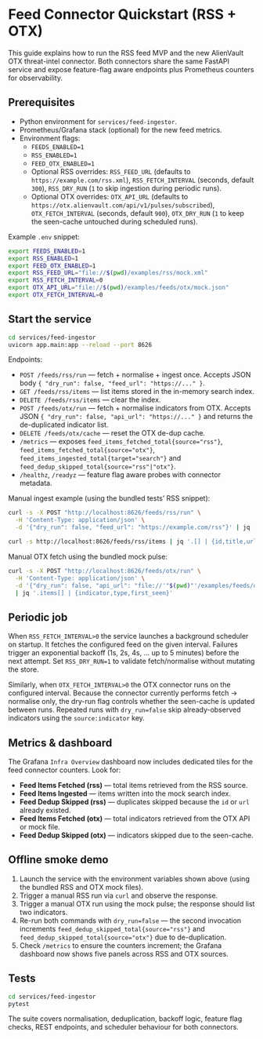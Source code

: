 # Feed Connector Quickstart (RSS + OTX)

This guide explains how to run the RSS feed MVP and the new AlienVault OTX
threat-intel connector. Both connectors share the same FastAPI service and
expose feature-flag aware endpoints plus Prometheus counters for observability.

## Prerequisites

- Python environment for `services/feed-ingestor`.
- Prometheus/Grafana stack (optional) for the new feed metrics.
- Environment flags:
  - `FEEDS_ENABLED=1`
  - `RSS_ENABLED=1`
  - `FEED_OTX_ENABLED=1`
  - Optional RSS overrides: `RSS_FEED_URL` (defaults to
    `https://example.com/rss.xml`), `RSS_FETCH_INTERVAL` (seconds, default
    `300`), `RSS_DRY_RUN` (`1` to skip ingestion during periodic runs).
  - Optional OTX overrides: `OTX_API_URL`
    (defaults to `https://otx.alienvault.com/api/v1/pulses/subscribed`),
    `OTX_FETCH_INTERVAL` (seconds, default `900`), `OTX_DRY_RUN` (`1` to keep
    the seen-cache untouched during scheduled runs).

Example `.env` snippet:

```bash
export FEEDS_ENABLED=1
export RSS_ENABLED=1
export FEED_OTX_ENABLED=1
export RSS_FEED_URL="file://$(pwd)/examples/rss/mock.xml"
export RSS_FETCH_INTERVAL=0
export OTX_API_URL="file://$(pwd)/examples/feeds/otx/mock.json"
export OTX_FETCH_INTERVAL=0
```

## Start the service

```bash
cd services/feed-ingestor
uvicorn app.main:app --reload --port 8626
```

Endpoints:

- `POST /feeds/rss/run` — fetch + normalise + ingest once. Accepts JSON body
  `{ "dry_run": false, "feed_url": "https://..." }`.
- `GET /feeds/rss/items` — list items stored in the in-memory search index.
- `DELETE /feeds/rss/items` — clear the index.
- `POST /feeds/otx/run` — fetch + normalise indicators from OTX. Accepts JSON
  `{ "dry_run": false, "api_url": "https://..." }` and returns the
  de-duplicated indicator list.
- `DELETE /feeds/otx/cache` — reset the OTX de-dup cache.
- `/metrics` — exposes `feed_items_fetched_total{source="rss"}`,
  `feed_items_fetched_total{source="otx"}`,
  `feed_items_ingested_total{target="search"}` and
  `feed_dedup_skipped_total{source="rss"|"otx"}`.
- `/healthz`, `/readyz` — feature flag aware probes with connector metadata.

Manual ingest example (using the bundled tests’ RSS snippet):

```bash
curl -s -X POST "http://localhost:8626/feeds/rss/run" \
  -H 'Content-Type: application/json' \
  -d '{"dry_run": false, "feed_url": "https://example.com/rss"}' | jq '.items[0]'

curl -s http://localhost:8626/feeds/rss/items | jq '.[] | {id,title,url}'
```

Manual OTX fetch using the bundled mock pulse:

```bash
curl -s -X POST "http://localhost:8626/feeds/otx/run" \
  -H 'Content-Type: application/json' \
  -d '{"dry_run": false, "api_url": "file://'"$(pwd)"'/examples/feeds/otx/mock.json"}' \
  | jq '.items[] | {indicator,type,first_seen}'
```

## Periodic job

When `RSS_FETCH_INTERVAL>0` the service launches a background scheduler on
startup. It fetches the configured feed on the given interval. Failures trigger
an exponential backoff (1s, 2s, 4s, … up to 5 minutes) before the next attempt.
Set `RSS_DRY_RUN=1` to validate fetch/normalise without mutating the store.

Similarly, when `OTX_FETCH_INTERVAL>0` the OTX connector runs on the configured
interval. Because the connector currently performs fetch → normalise only, the
dry-run flag controls whether the seen-cache is updated between runs. Repeated
runs with `dry_run=false` skip already-observed indicators using the
`source:indicator` key.

## Metrics & dashboard

The Grafana `Infra Overview` dashboard now includes dedicated tiles for the feed
connector counters. Look for:

- **Feed Items Fetched (rss)** — total items retrieved from the RSS source.
- **Feed Items Ingested** — items written into the mock search index.
- **Feed Dedup Skipped (rss)** — duplicates skipped because the `id` or `url`
  already existed.
- **Feed Items Fetched (otx)** — total indicators retrieved from the OTX API or
  mock file.
- **Feed Dedup Skipped (otx)** — indicators skipped due to the seen-cache.

## Offline smoke demo

1. Launch the service with the environment variables shown above (using the
   bundled RSS and OTX mock files).
2. Trigger a manual RSS run via `curl` and observe the response.
3. Trigger a manual OTX run using the mock pulse; the response should list two
   indicators.
4. Re-run both commands with `dry_run=false` — the second invocation increments
   `feed_dedup_skipped_total{source="rss"}` and
   `feed_dedup_skipped_total{source="otx"}` due to de-duplication.
5. Check `/metrics` to ensure the counters increment; the Grafana dashboard now
   shows five panels across RSS and OTX sources.

## Tests

```bash
cd services/feed-ingestor
pytest
```

The suite covers normalisation, deduplication, backoff logic, feature flag
checks, REST endpoints, and scheduler behaviour for both connectors.
